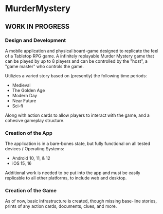 # MurderMystery

## WORK IN PROGRESS

### Design and Development
A mobile application and physical board-game designed to replicate the feel of a Tabletop RPG game. A infinitely replayable Murder Mystery game that can be played by up to 8 players and can be controlled by the "host", a "game master" who controls the game.

Utilizies a varied story based on (presently) the following time periods:
- Medieval
- The Golden Age
- Modern Day
- Near Future
- Sci-fi

Along with action cards to allow players to interact with the game, and a cohesive gameplay structure.

### Creation of the App
The application is in a bare-bones state, but fully functional on all tested devices / Operating Systems:
- Android 10, 11, & 12
- iOS 15, 16

Additional work is needed to be put into the app and must be easily replicable to all other platforms, to include web and desktop.

### Creation of the Game
As of now, basic infrastructure is created, though missing base-line stories, prints of any action cards, documents, clues, and more.
